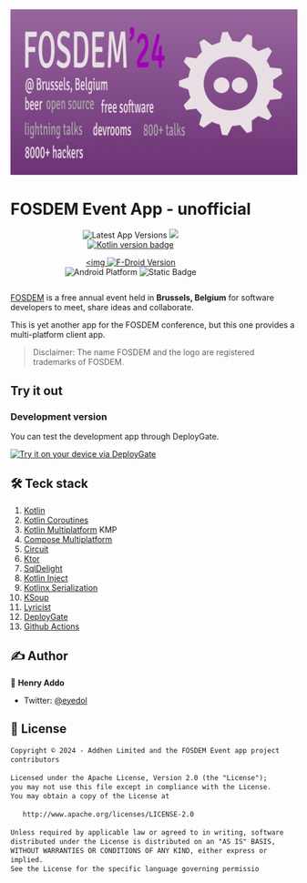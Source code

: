 <picture>
  <source media="(prefers-color-scheme: dark)" srcset="docs/assets/images/cover-dark.png">
  <source media="(prefers-color-scheme: light)" srcset="docs/assets/images/cover-light.png">
  <img alt="app-cover-readme-file" src="docs/assets/images/cover-dark.png">
</picture>


<div style="display: inline-block"  align="center">
	<h1>FOSDEM Event App - unofficial</h1>
	<p>
		<img src="https://img.shields.io/github/v/release/eyedol/fosdem?style=flat" alt="Latest App Versions">
  		<a href="https://f-droid.org/en/packages/com.addhen.fosdem.android.app">
<img src="https://img.shields.io/f-droid/v/com.addhen.fosdem.android.app?style=flat" />
</a>
<br />
<a href="https://kotlinlang.org">
<img alt="Kotlin version badge" src="https://img.shields.io/badge/dynamic/toml?url=https://raw.githubusercontent.com/eyedol/fosdem/trunk/gradle/libs.versions.toml&query=versions.kotlin&style=flat&logo=kotlin&label=Kotlin">
</a>

<a href="https://f-droid.org/en/packages/com.addhen.fosdem.android.app/"><img <img alt="F-Droid Version" src="https://img.shields.io/f-droid/v/com.addhen.fosdem.android.app">
</a>
<br />
<img alt="Android Platform" src="https://img.shields.io/badge/platform-android-6EDB8D?style=flat">
<img alt="Static Badge" src="https://img.shields.io/badge/platform-desktop-DB413D?style=flat">

</div>

[FOSDEM](https://fosdem.org/) is a free annual event held in **Brussels, Belgium** for software developers to meet, share ideas and collaborate.

This is yet another app for the FOSDEM conference, but this one provides a multi-platform client app.

> Disclaimer: The name FOSDEM and the logo are registered trademarks of FOSDEM.


## Try it out

### Development version

You can test the development app through DeployGate.

[<img src="https://dply.me/qgph1r/button/large" alt="Try it on your device via DeployGate">](https://dply.me/qgph1r#install)

## 🛠️ Teck stack
1. [Kotlin](https://kotlinlang.org/)
2. [Kotlin Coroutines](https://kotlinlang.org/docs/coroutines-overview.html)
3. [Kotlin Multiplatform](https://kotlinlang.org/docs/multiplatform.html) KMP
4. [Compose Multiplatform](https://www.jetbrains.com/lp/compose-multiplatform/)
5. [Circuit](https://slackhq.github.io/circuit/)
6. [Ktor](https://ktor.io/)
7. [SqlDelight](https://cashapp.github.io/sqldelight/2.0.1/)
8. [Kotlin Inject](https://github.com/evant/kotlin-inject)
9. [Kotlinx Serialization](https://kotlinlang.org/docs/serialization.html)
10. [KSoup](https://github.com/MohamedRejeb/Ksoup)
11. [Lyricist](https://github.com/adrielcafe/lyricist)
12. [DeployGate](https://deploygate.com)
13. [Github Actions](https://docs.github.com/en/actions)

## ✍️ Author

👤 **Henry Addo**

* Twitter: <a href="https://twitter.com/eyedol" target="_blank">@eyedol</a>

## 📝 License

```
Copyright © 2024 - Addhen Limited and the FOSDEM Event app project contributors

Licensed under the Apache License, Version 2.0 (the "License");
you may not use this file except in compliance with the License.
You may obtain a copy of the License at

   http://www.apache.org/licenses/LICENSE-2.0

Unless required by applicable law or agreed to in writing, software
distributed under the License is distributed on an "AS IS" BASIS,
WITHOUT WARRANTIES OR CONDITIONS OF ANY KIND, either express or implied.
See the License for the specific language governing permissio
```